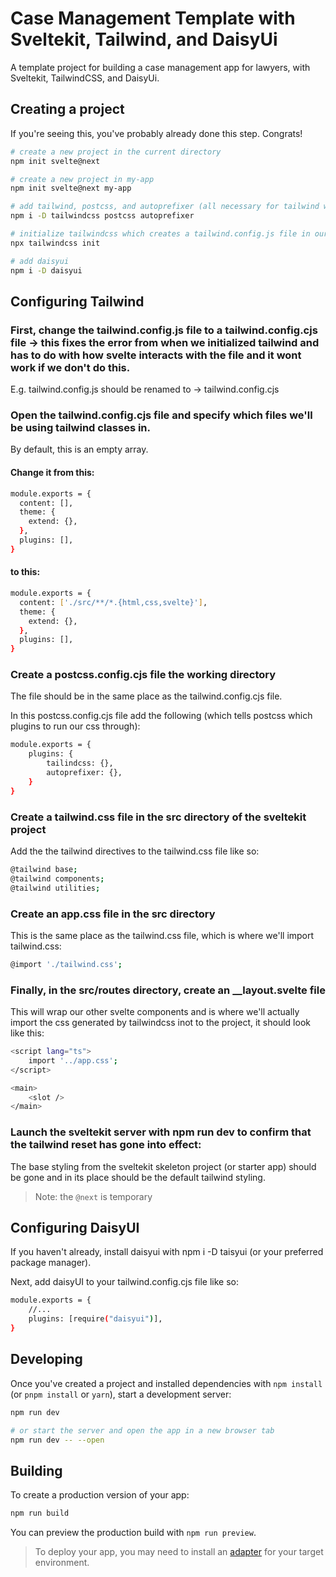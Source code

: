 # Case Management Template with Sveltekit, Tailwind, and DaisyUi

A template project for building a case management app for lawyers, with Sveltekit, TailwindCSS, and DaisyUi.

## Creating a project

If you're seeing this, you've probably already done this step. Congrats!

```bash
# create a new project in the current directory
npm init svelte@next

# create a new project in my-app
npm init svelte@next my-app

# add tailwind, postcss, and autoprefixer (all necessary for tailwind with sveltekit) as dev dependencies
npm i -D tailwindcss postcss autoprefixer

# initialize tailwindcss which creates a tailwind.config.js file in our project - this will give an error in VSCode that we will fix
npx tailwindcss init

# add daisyui
npm i -D daisyui
```

## Configuring Tailwind

### First, change the tailwind.config.js file to a tailwind.config.cjs file -> this fixes the error from when we initialized tailwind and has to do with how svelte interacts with the file and it wont work if we don't do this.

E.g. tailwind.config.js should be renamed to -> tailwind.config.cjs

### Open the tailwind.config.cjs file and specify which files we'll be using tailwind classes in.

By default, this is an empty array.

#### Change it from this:

```bash
module.exports = {
  content: [],
  theme: {
    extend: {},
  },
  plugins: [],
}
```

#### to this:

```bash
module.exports = {
  content: ['./src/**/*.{html,css,svelte}'],
  theme: {
    extend: {},
  },
  plugins: [],
}
```

### Create a postcss.config.cjs file the working directory

The file should be in the same place as the tailwind.config.cjs file.

In this postcss.config.cjs file add the following (which tells postcss which plugins to run our css through):

```bash
module.exports = {
    plugins: {
        tailindcss: {},
        autoprefixer: {},
    }
}
```

### Create a tailwind.css file in the src directory of the sveltekit project

Add the the tailwind directives to the tailwind.css file like so:

```bash
@tailwind base;
@tailwind components;
@tailwind utilities;
```

### Create an app.css file in the src directory

This is the same place as the tailwind.css file, which is where we'll import tailwind.css:

```bash
@import './tailwind.css';
```

### Finally, in the src/routes directory, create an \_\_layout.svelte file

This will wrap our other svelte components and is where we'll actually import the css generated by tailwindcss inot to the project, it should look like this:

```bash
<script lang="ts">
	import '../app.css';
</script>

<main>
	<slot />
</main>
```

### Launch the sveltekit server with npm run dev to confirm that the tailwind reset has gone into effect:

The base styling from the sveltekit skeleton project (or starter app) should be gone and in its place should be the default tailwind styling.

> Note: the `@next` is temporary

## Configuring DaisyUI

If you haven't already, install daisyui with npm i -D taisyui (or your preferred package manager).

Next, add daisyUI to your tailwind.config.cjs file like so:

```bash
module.exports = {
    //...
    plugins: [require("daisyui")],
}
```

## Developing

Once you've created a project and installed dependencies with `npm install` (or `pnpm install` or `yarn`), start a development server:

```bash
npm run dev

# or start the server and open the app in a new browser tab
npm run dev -- --open
```

## Building

To create a production version of your app:

```bash
npm run build
```

You can preview the production build with `npm run preview`.

> To deploy your app, you may need to install an [adapter](https://kit.svelte.dev/docs/adapters) for your target environment.
